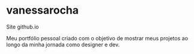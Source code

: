 # vanessarocha
Site github.io

Meu portfólio pessoal criado com o objetivo de mostrar meus projetos ao longo da minha jornada como designer e dev.
